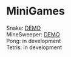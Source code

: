 # MiniGames
Snake: [DEMO](http://mkalinowski.pl/snake/)  
MineSweeper: [DEMO](http://mkalinowski.pl/minesweeper/)  
Pong: in development  
Tetris: in development  
